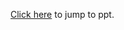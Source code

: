 [Click here](https://cdn.filestackcontent.com/preview=css:%22https%3A%2F%2Fassets.teachablecdn.com%2Fcss%2Ffilestack-pdf-viewer.css%22/HLs6naAZRamXwLe8WYXX) to jump to ppt.

